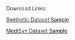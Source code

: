 Download Links:

[Synthetic Dataset Sample](https://drive.google.com/open?id=1TItVsjbwQ3gZjlqjixO-ywBG9BJ3b1B_)

[MediSyn Dataset Sample](https://drive.google.com/open?id=1S6A_oNDFSnH0pvSzKvhoM6lHSA0UsKzJ)